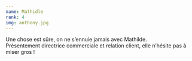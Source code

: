 ```yaml
---
name: Mathidle
rank: 4
img: anthony.jpg
---
```


Une chose est sûre, on ne s’ennuie jamais avec Mathilde.  
Présentement directrice commerciale et relation client, elle n’hésite pas à miser gros !
